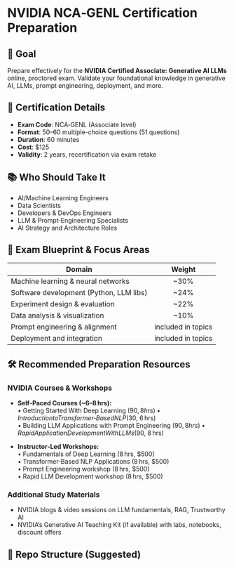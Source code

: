 NVIDIA NCA‑GENL Certification Preparation
=================================================

🎯 Goal
--------
Prepare effectively for the **NVIDIA Certified Associate: Generative AI LLMs** online, proctored exam. Validate your foundational knowledge in generative AI, LLMs, prompt engineering, deployment, and more.

📌 Certification Details
-------------------------
- **Exam Code**: NCA‑GENL (Associate level)  
- **Format**: 50–60 multiple-choice questions (51 questions) 
- **Duration**: 60 minutes  
- **Cost**: $125  
- **Validity**: 2 years, recertification via exam retake

📚 Who Should Take It
----------------------
- AI/Machine Learning Engineers
- Data Scientists
- Developers & DevOps Engineers
- LLM & Prompt‑Engineering Specialists
- AI Strategy and Architecture Roles

📖 Exam Blueprint & Focus Areas
-------------------------------
| Domain                                 | Weight |
|----------------------------------------|:------:|
| Machine learning & neural networks     | ~30%   |
| Software development (Python, LLM libs)| ~24%   |
| Experiment design & evaluation         | ~22%   |
| Data analysis & visualization          | ~10%   |
| Prompt engineering & alignment         | included in topics |
| Deployment and integration             | included in topics  

🛠 Recommended Preparation Resources
------------------------------------
### NVIDIA Courses & Workshops  
- **Self‑Paced Courses (~6–8 hrs):**  
  • Getting Started With Deep Learning ($90, 8 hrs)  
  • Introduction to Transformer‑Based NLP ($30, 6 hrs)  
  • Building LLM Applications with Prompt Engineering ($90, 8 hrs)  
  • Rapid Application Development With LLMs ($90, 8 hrs)  

- **Instructor‑Led Workshops:**  
  • Fundamentals of Deep Learning (8 hrs, $500)  
  • Transformer‑Based NLP Applications (8 hrs, $500)  
  • Prompt Engineering workshop (8 hrs, $500)  
  • Rapid LLM Development workshop (8 hrs, $500)
  
### Additional Study Materials  
- NVIDIA blogs & video sessions on LLM fundamentals, RAG, Trustworthy AI  
- NVIDIA’s Generative AI Teaching Kit (if available) with labs, notebooks, discount offers  
  
📂 Repo Structure (Suggested)
------------------------------
